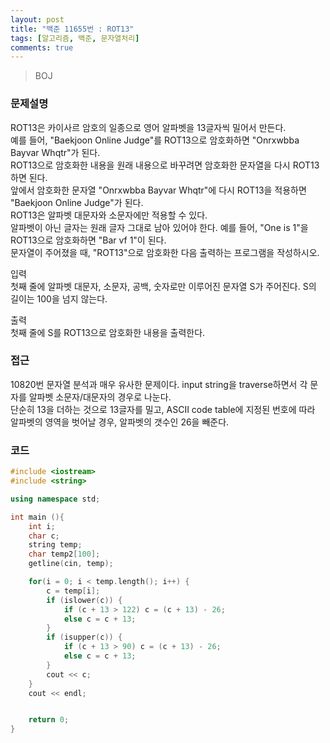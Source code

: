 ```yaml
---
layout: post
title: "백준 11655번 : ROT13"
tags: [알고리즘, 백준, 문자열처리]
comments: true
---
```


> BOJ  

### 문제설명
ROT13은 카이사르 암호의 일종으로 영어 알파벳을 13글자씩 밀어서 만든다.  
예를 들어, "Baekjoon Online Judge"를 ROT13으로 암호화하면 "Onrxwbba Bayvar Whqtr"가 된다.  
ROT13으로 암호화한 내용을 원래 내용으로 바꾸려면 암호화한 문자열을 다시 ROT13하면 된다.  
앞에서 암호화한 문자열 "Onrxwbba Bayvar Whqtr"에 다시 ROT13을 적용하면 "Baekjoon Online Judge"가 된다.  
ROT13은 알파벳 대문자와 소문자에만 적용할 수 있다.  
알파벳이 아닌 글자는 원래 글자 그대로 남아 있어야 한다. 예를 들어, "One is 1"을 ROT13으로 암호화하면 "Bar vf 1"이 된다.  
문자열이 주어졌을 때, "ROT13"으로 암호화한 다음 출력하는 프로그램을 작성하시오.  

입력  
첫째 줄에 알파벳 대문자, 소문자, 공백, 숫자로만 이루어진 문자열 S가 주어진다. S의 길이는 100을 넘지 않는다.  

출력  
첫째 줄에 S를 ROT13으로 암호화한 내용을 출력한다.  

### 접근  
10820번 문자열 분석과 매우 유사한 문제이다.
input string을 traverse하면서 각 문자를 알파벳 소문자/대문자의 경우로 나눈다.  
단순히 13을 더하는 것으로 13글자를 밀고, ASCII code table에 지정된 번호에 따라 알파벳의 영역을 벗어날 경우, 알파벳의 갯수인 26을 빼준다.  

### 코드  
~~~c++
#include <iostream>
#include <string>

using namespace std;

int main (){
    int i;
    char c;
    string temp;
    char temp2[100];
    getline(cin, temp);

    for(i = 0; i < temp.length(); i++) {
        c = temp[i];
        if (islower(c)) {
            if (c + 13 > 122) c = (c + 13) - 26;
            else c = c + 13;
        }
        if (isupper(c)) {
            if (c + 13 > 90) c = (c + 13) - 26;
            else c = c + 13;
        }
        cout << c;
    }
    cout << endl;


    return 0;
}
~~~
